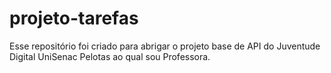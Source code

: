 # projeto-tarefas
Esse repositório foi criado para abrigar o projeto base de API do Juventude Digital UniSenac Pelotas ao qual sou Professora.
